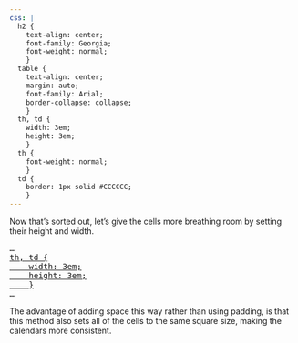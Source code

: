 ```yaml
---
css: |
  h2 {
    text-align: center;
    font-family: Georgia;
    font-weight: normal;
    }
  table {
    text-align: center;
    margin: auto;
    font-family: Arial;
    border-collapse: collapse;
    }
  th, td {
    width: 3em;
    height: 3em;
    }
  th {
    font-weight: normal;
    }
  td {
    border: 1px solid #CCCCCC;
    }
---
```


<p>Now that&rsquo;s sorted out, let&rsquo;s give the cells more breathing room by setting their height and width.</p>

<pre>
&hellip;
<ins>th, td {
	width: 3em;
	height: 3em;
	}</ins>
&hellip;
</pre>

<p>The advantage of adding space this way rather than using padding, is that this method also sets all of the cells to the same square size, making the calendars more consistent.</p>
